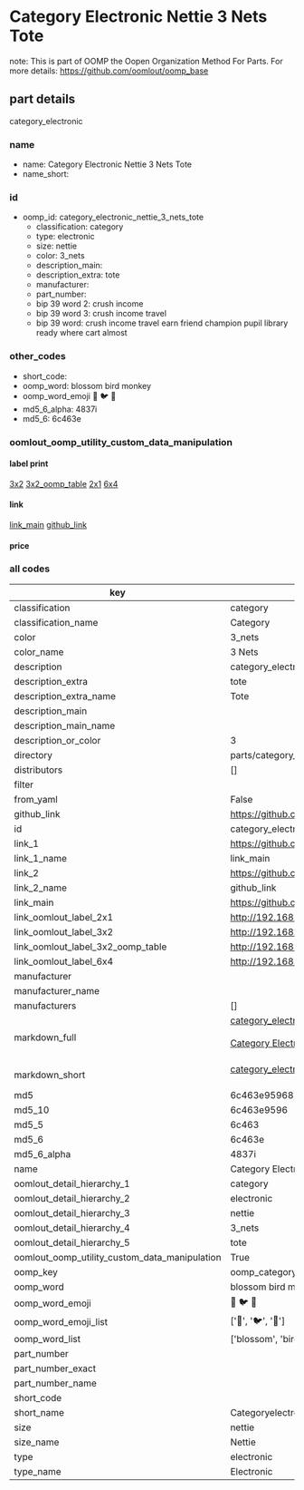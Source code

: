 # Category Electronic Nettie 3 Nets Tote  

note: This is part of OOMP the Oopen Organization Method For Parts. For more details: https://github.com/oomlout/oomp_base

##  part details



category_electronic

### name
* name: Category Electronic Nettie 3 Nets Tote
* name_short: 
### id
* oomp_id: category_electronic_nettie_3_nets_tote
  * classification: category
  * type: electronic
  * size: nettie
  * color: 3_nets
  * description_main: 
  * description_extra: tote
  * manufacturer: 
  * part_number: 
  * bip 39 word 2: crush income
  * bip 39 word 3: crush income travel
  * bip 39 word: crush income travel earn friend champion pupil library ready where cart almost

### other_codes
* short_code: 
* oomp_word: blossom bird monkey
* oomp_word_emoji :blossom: :bird: :monkey:
* md5_6_alpha: 4837i
* md5_6: 6c463e






### oomlout_oomp_utility_custom_data_manipulation
#### label print
[3x2](http://192.168.1.245:1112/?label=oomp%204837i)
[3x2_oomp_table](http://192.168.1.107:1112/?label=oomp%204837i)
[2x1](http://192.168.1.242:1112/?label=oomp%204837i)
[6x4](http://192.168.1.55:1112/?label=oomp%204837i)    

#### link

[link_main](https://github.com/oomlout/oomlout_oomp_current_version_messy/tree/main/parts/category_electronic_nettie_3_nets_tote) [github_link](https://github.com/oomlout/oomlout_oomp_part_src/tree/main/parts/category_electronic_nettie_3_nets_tote)                             

#### price







### all codes 
| key | value |  
| --- | --- |  
| classification | category |  
| classification_name | Category |  
| color | 3_nets |  
| color_name | 3 Nets |  
| description | category_electronic |  
| description_extra | tote |  
| description_extra_name | Tote |  
| description_main |  |  
| description_main_name |  |  
| description_or_color | 3  |  
| directory | parts/category_electronic_nettie_3_nets_tote |  
| distributors | [] |  
| filter |  |  
| from_yaml | False |  
| github_link | https://github.com/oomlout/oomlout_oomp_part_src/tree/main/parts/category_electronic_nettie_3_nets_tote |  
| id | category_electronic_nettie_3_nets_tote |  
| link_1 | https://github.com/oomlout/oomlout_oomp_current_version_messy/tree/main/parts/category_electronic_nettie_3_nets_tote |  
| link_1_name | link_main |  
| link_2 | https://github.com/oomlout/oomlout_oomp_part_src/tree/main/parts/category_electronic_nettie_3_nets_tote |  
| link_2_name | github_link |  
| link_main | https://github.com/oomlout/oomlout_oomp_current_version_messy/tree/main/parts/category_electronic_nettie_3_nets_tote |  
| link_oomlout_label_2x1 | http://192.168.1.242:1112/?label=oomp%204837i |  
| link_oomlout_label_3x2 | http://192.168.1.245:1112/?label=oomp%204837i |  
| link_oomlout_label_3x2_oomp_table | http://192.168.1.107:1112/?label=oomp%204837i |  
| link_oomlout_label_6x4 | http://192.168.1.55:1112/?label=oomp%204837i |  
| manufacturer |  |  
| manufacturer_name |  |  
| manufacturers | [] |  
| markdown_full | [category_electronic_nettie_3_nets_tote](https://github.com/oomlout/oomlout_oomp_current_version_messy/tree/main/parts/category_electronic_nettie_3_nets_tote)<br>[](https://github.com/oomlout/oomlout_oomp_current_version_messy/tree/main/parts/category_electronic_nettie_3_nets_tote)<br>[Category Electronic Nettie 3 Nets Tote](https://github.com/oomlout/oomlout_oomp_current_version_messy/tree/main/parts/category_electronic_nettie_3_nets_tote)<br><br> |  
| markdown_short | [category_electronic_nettie_3_nets_tote](https://github.com/oomlout/oomlout_oomp_current_version_messy/tree/main/parts/category_electronic_nettie_3_nets_tote)<br><br> |  
| md5 | 6c463e95968115bc982e7455cf1ca1a8 |  
| md5_10 | 6c463e9596 |  
| md5_5 | 6c463 |  
| md5_6 | 6c463e |  
| md5_6_alpha | 4837i |  
| name | Category Electronic Nettie 3 Nets Tote |  
| oomlout_detail_hierarchy_1 | category |  
| oomlout_detail_hierarchy_2 | electronic |  
| oomlout_detail_hierarchy_3 | nettie |  
| oomlout_detail_hierarchy_4 | 3_nets |  
| oomlout_detail_hierarchy_5 | tote |  
| oomlout_oomp_utility_custom_data_manipulation | True |  
| oomp_key | oomp_category_electronic_nettie_3_nets_tote |  
| oomp_word | blossom bird monkey |  
| oomp_word_emoji | :blossom: :bird: :monkey: |  
| oomp_word_emoji_list | [':blossom:', ':bird:', ':monkey:'] |  
| oomp_word_list | ['blossom', 'bird', 'monkey'] |  
| part_number |  |  
| part_number_exact |  |  
| part_number_name |  |  
| short_code |  |  
| short_name | Categoryelectronic |  
| size | nettie |  
| size_name | Nettie |  
| type | electronic |  
| type_name | Electronic |  
